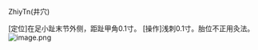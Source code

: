 ZhiyTn(井穴)

[定位]在足小趾末节外侧，距趾甲角0.1寸。
[操作]浅刺0.1寸。胎位不正用灸法。
![image.png](https://picgo18719498306.oss-cn-guangzhou.aliyuncs.com/20250423204544106.png)